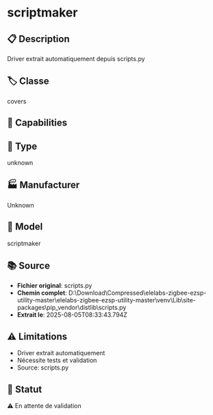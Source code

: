 # scriptmaker

## 📋 Description
Driver extrait automatiquement depuis scripts.py

## 🏷️ Classe
covers

## 🔧 Capabilities


## 📡 Type
unknown

## 🏭 Manufacturer
Unknown

## 📱 Model
scriptmaker

## 📚 Source
- **Fichier original**: scripts.py
- **Chemin complet**: D:\Download\Compressed\elelabs-zigbee-ezsp-utility-master\elelabs-zigbee-ezsp-utility-master\venv\Lib\site-packages\pip\_vendor\distlib\scripts.py
- **Extrait le**: 2025-08-05T08:33:43.794Z

## ⚠️ Limitations
- Driver extrait automatiquement
- Nécessite tests et validation
- Source: scripts.py

## 🚀 Statut
⚠️ En attente de validation
